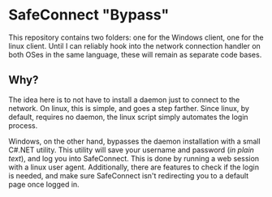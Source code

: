 SafeConnect "Bypass"
====================

This repository contains two folders: one for the Windows client, one for the
linux client.  Until I can reliably hook into the network connection handler on
both OSes in the same language, these will remain as separate code bases.

Why?
----

The idea here is to not have to install a daemon just to connect to the network.
On linux, this is simple, and goes a step farther.  Since linux, by default,
requires no daemon, the linux script simply automates the login process.

Windows, on the other hand, bypasses the daemon installation with a small C#.NET
utility.  This utility will save your username and password (_in plain text_),
and log you into SafeConnect. This is done by running a web session with a linux
user agent. Additionally, there are features to check if the login is needed,
and make sure SafeConnect isn't redirecting you to a default page once logged
in.